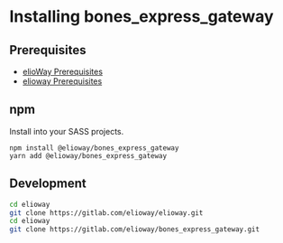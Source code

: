 # Installing bones_express_gateway
## Prerequisites
- [elioWay Prerequisites](https://elioway.gitlab.io/installing.html)
- [elioway Prerequisites](https://elioway.gitlab.io/elioway/installing.html)
## npm
Install into your SASS projects.
```
npm install @elioway/bones_express_gateway
yarn add @elioway/bones_express_gateway
```
## Development
```bash
cd elioway
git clone https://gitlab.com/elioway/elioway.git
cd elioway
git clone https://gitlab.com/elioway/bones_express_gateway.git
```
